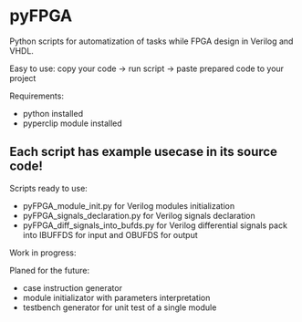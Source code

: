 # pyFPGA
Python scripts for automatization of tasks while FPGA design in Verilog and VHDL.

Easy to use: copy your code -> run script -> paste prepared code to your project

Requirements:
* python installed
* pyperclip module installed

## Each script has example usecase in its source code!
Scripts ready to use:
* pyFPGA_module_init.py  for Verilog modules initialization
* pyFPGA_signals_declaration.py  for Verilog signals declaration
* pyFPGA_diff_signals_into_bufds.py  for Verilog differential signals pack into IBUFFDS for input and OBUFDS for output

Work in progress:

Planed for the future:
* case instruction generator
* module initializator with parameters interpretation
* testbench generator for unit test of a single module